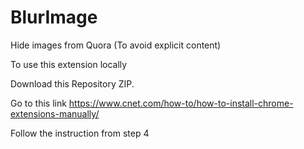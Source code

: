 # BlurImage
Hide images from Quora (To avoid explicit content)

To use this extension locally 

Download this Repository ZIP.

Go to this link
https://www.cnet.com/how-to/how-to-install-chrome-extensions-manually/

Follow the instruction from step 4
